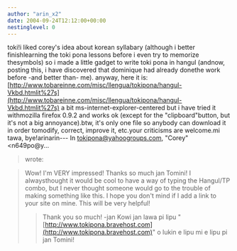 ```yaml
---
author: "arin_x2"
date: 2004-09-24T12:12:00+00:00
nestinglevel: 0
---
```

toki!i liked corey's idea about korean syllabary (although i better finishlearning the toki pona lessons before i even try to memorize thesymbols) so i made a little gadget to write toki pona in hangul (andnow, posting this, i have discovered that dominique had already donethe work before -and better than- me). anyway, here it is:[http://www.tobareinne.com/misc/llengua/tokipona/hangul-Vkbd.htmlit%27s](http://www.tobareinne.com/misc/llengua/tokipona/hangul-Vkbd.htmlit%27s) a bit ms-internet-explorer-centered but i have tried it withmozilla firefox 0.9.2 and works ok (except for the "clipboard"button, but it's not a big annoyance).btw, it's only one file so anybody can download it in order tomodify, correct, improve it, etc.your criticisms are welcome.mi tawa, bye!arinarin---
 In [tokipona@yahoogroups.com](mailto://tokipona@yahoogroups.com), "Corey" <n649po@y...
> wrote:

> Wow! I'm VERY impressed! Thanks so much jan Tomini! I alwaysthought
> it would be cool to have a way of typing the Hangul/TP combo, but I
> never thought someone would go to the trouble of making something
> like this. I hope you don't mind if I add a link to your site on
> mine. This will be very helpful!
>> Thank you so much!
>> -jan Kowi
> jan lawa pi lipu "[http://www.tokipona.bravehost.com](http://www.tokipona.bravehost.com)"
> o lukin e lipu mi e lipu pi jan Tomini!